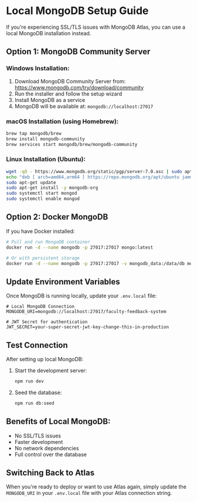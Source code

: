 # Local MongoDB Setup Guide

If you're experiencing SSL/TLS issues with MongoDB Atlas, you can use a local MongoDB installation instead.

## Option 1: MongoDB Community Server

### Windows Installation:
1. Download MongoDB Community Server from: https://www.mongodb.com/try/download/community
2. Run the installer and follow the setup wizard
3. Install MongoDB as a service
4. MongoDB will be available at: `mongodb://localhost:27017`

### macOS Installation (using Homebrew):
```bash
brew tap mongodb/brew
brew install mongodb-community
brew services start mongodb/brew/mongodb-community
```

### Linux Installation (Ubuntu):
```bash
wget -qO - https://www.mongodb.org/static/pgp/server-7.0.asc | sudo apt-key add -
echo "deb [ arch=amd64,arm64 ] https://repo.mongodb.org/apt/ubuntu jammy/mongodb-org/7.0 multiverse" | sudo tee /etc/apt/sources.list.d/mongodb-org-7.0.list
sudo apt-get update
sudo apt-get install -y mongodb-org
sudo systemctl start mongod
sudo systemctl enable mongod
```

## Option 2: Docker MongoDB

If you have Docker installed:

```bash
# Pull and run MongoDB container
docker run -d --name mongodb -p 27017:27017 mongo:latest

# Or with persistent storage
docker run -d --name mongodb -p 27017:27017 -v mongodb_data:/data/db mongo:latest
```

## Update Environment Variables

Once MongoDB is running locally, update your `.env.local` file:

```env
# Local MongoDB Connection
MONGODB_URI=mongodb://localhost:27017/faculty-feedback-system

# JWT Secret for authentication
JWT_SECRET=your-super-secret-jwt-key-change-this-in-production
```

## Test Connection

After setting up local MongoDB:

1. Start the development server:
   ```bash
   npm run dev
   ```

2. Seed the database:
   ```bash
   npm run db:seed
   ```

## Benefits of Local MongoDB:
- No SSL/TLS issues
- Faster development
- No network dependencies
- Full control over the database

## Switching Back to Atlas

When you're ready to deploy or want to use Atlas again, simply update the `MONGODB_URI` in your `.env.local` file with your Atlas connection string.
